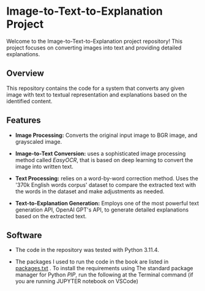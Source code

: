 # Image-to-Text-to-Explanation Project

Welcome to the Image-to-Text-to-Explanation project repository! This project focuses on converting images into text and providing detailed explanations.

## Overview

This repository contains the code for a system that converts any given image with text to textual representation and explanations based on the identified content.

## Features

- **Image Processing:** Converts the original input image to BGR image, and grayscaled image.

- **Image-to-Text Conversion:** uses a sophisticated image processing method called *EasyOCR*, that is based on deep learning to convert the image into written text.

- **Text Processing:** relies on a word-by-word correction method. Uses the '370k English words corpus' dataset to compare the extracted text with the words in the dataset and make adjustments as needed.
  
- **Text-to-Explanation Generation:** Employs one of the most powerful text generation API, OpenAI GPT's API, to generate detailed explanations based on the extracted text.

## Software

- The code in the repository was tested with Python 3.11.4.

- The packages I used to run the code in the book are listed in [packages.txt](packages.txt) . To install the requirements using The standard package manager for Python *PIP*, run the following at the Terminal command (if you are running JUPYTER notebook on VSCode)
